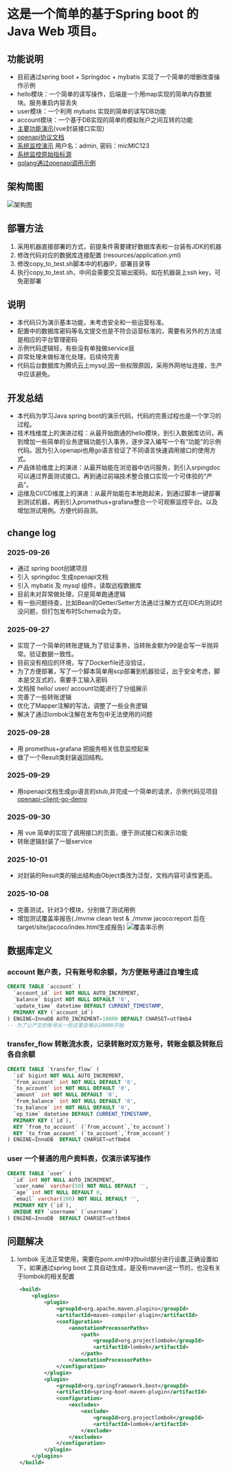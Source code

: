 # 这是一个简单的基于Spring boot 的 Java Web 项目。

## 功能说明
- 目前通过spring boot + Springdoc + mybatis 实现了一个简单的增删改查操作示例
- hello模块：一个简单的读写操作，后端是一个用map实现的简单内存数据块。服务重启内容丢失
- user模块：一个利用 mybatis 实现的简单的读写DB功能
- account模块：一个基于DB实现的简单的模拟账户之间互转的功能
- [主要功能演示](http://114.132.58.71:9999/test/index.html)(vue封装接口实现)
- [openapi协议文档](http://114.132.58.71:9999/swagger-ui/index.html)
- [系统监控演示](http://114.132.58.71:3000/d/X034JGT7Gz) 用户名：admin, 密码：micMIC123
- [系统监控原始指标源](http://114.132.58.71:9999/actuator)
- [golang通过openapi调用示例](https://github.com/hongruxu/openapi-client-go-demo)

## 架构简图
![架构图](./arch.jpg)

## 部署方法
1. 采用机器直接部署的方式，前提条件需要建好数据库表和一台装有JDK的机器
2. 修改代码对应的数据库连接配置 (resources/application.yml)
3. 修改copy_to_test.sh脚本中的机器IP，部署目录等
4. 执行copy_to_test.sh，中间会需要交互输出密码，如在机器装上ssh key，可免密部署

## 说明
- 本代码只为演示基本功能，未考虑安全和一些运营标准。
- 配置中的数据库密码等名文提交也是不符合运营标准的，需要有另外的方法或是相应的平台管理密码
- 示例代码逻辑轻，有些没有单独做service层
- 异常处理未做标准化处理，后续待完善
- 代码后台数据库为腾讯云上mysql,因一些权限原因，采用外网地址连接，生产中应该避免。

## 开发总结
- 本代码为学习Java spring boot的演示代码，代码的完善过程也是一个学习的过程。
- 技术栈维度上的演进过程：从最开始跑通的hello模块，到引入数据库访问，再到增加一些简单的业务逻辑功能引入事务，逐步深入编写一个有“功能”的示例代码。因为引入openapi也用go语言验证了不同语言快速调用接口的使用方式。
- 产品体验维度上的演进：从最开始能在浏览器中访问服务，到引入srpingdoc可以通过界面测试接口。再到通过前端技术整合接口实现一个可体验的“产品”。
- 运维及CI/CD维度上的演进：从最开始能在本地跑起来，到通过脚本一键部署到测试机器，再到引入promethus+grafana整合一个可观察监控平台。以及增加测试用例。方便代码自测。
  
## change log 
### 2025-09-26
- 通过 spring boot创建项目
- 引入 springdoc 生成openapi文档
- 引入 mybatis 及 mysql 组件，读取远程数据库
- 目前未对异常做处理，只是简单跑通逻辑
- 有一些问题待查，比如Bean的Getter/Setter方法通过注解方式在IDE内测试时没问题，但打包发布时Schema会为空。

### 2025-09-27
- 实现了一个简单的转账逻辑,为了验证事务，当转账金额为99是会写一半抛异常。验证数据一致性。
- 目前没有相应的环境，写了Dockerfile还没验证，
- 为了方便部署，写了一个脚本简单用scp部署到机器验证，出于安全考虑，脚本是交互式的，需要手工输入密码
- 文档按 hello/ user/ account功能进行了分组展示
- 完善了一些转账逻辑
- 优化了Mapper注解的写法，调整了一些业务逻辑
- 解决了通过lombok注解在发布包中无法使用的问题

### 2025-09-28
- 用 promethus+grafana 把服务相关信息监控起来
- 做了一个Result类封装返回结构。

### 2025-09-29
- 用openapi文档生成go语言的stub,并完成一个简单的请求，示例代码见项目[openapi-client-go-demo](https://github.com/hongruxu/openapi-client-go-demo)

### 2025-09-30
- 用 vue 简单的实现了调用接口的页面，便于测试接口和演示功能
- 转账逻辑封装了一层service

### 2025-10-01
- 对封装的Result类的输出结构由Object类改为泛型，文档内容可读性更高。

### 2025-10-08
- 完善测试，针对3个模块，分别做了测试用例
- 增加测试覆盖率报告(./mvnw clean test & ./mvnw jacoco:report 后在target/site/jacoco/index.html生成报告)
![覆盖率示例](./coverage.jpg)



## 数据库定义

### account 账户表，只有账号和余额，为方便账号通过自增生成
```sql
CREATE TABLE `account` (
  `account_id` int NOT NULL AUTO_INCREMENT,
  `balance` bigint NOT NULL DEFAULT '0',
  `update_time` datetime DEFAULT CURRENT_TIMESTAMP,
  PRIMARY KEY (`account_id`)
) ENGINE=InnoDB AUTO_INCREMENT=10000 DEFAULT CHARSET=utf8mb4  
-- 为了让产生的账号长一些这里自增从10000开始
```

### transfer_flow 转账流水表，记录转账时双方账号，转账金额及转账后各自余额
```sql
CREATE TABLE `transfer_flow` (
  `id` bigint NOT NULL AUTO_INCREMENT,
  `from_account` int NOT NULL DEFAULT '0',
  `to_account` int NOT NULL DEFAULT '0',
  `amount` int NOT NULL DEFAULT '0',
  `from_balance` int NOT NULL DEFAULT '0',
  `to_balance` int NOT NULL DEFAULT '0',
  `op_time` datetime DEFAULT CURRENT_TIMESTAMP,
  PRIMARY KEY (`id`),
  KEY `from_to_account` (`from_account`,`to_account`)
  KEY `to_from_account` (`to_account`,`from_account`)
) ENGINE=InnoDB  DEFAULT CHARSET=utf8mb4
```

### user 一个普通的用户资料表，仅演示读写操作
```sql
CREATE TABLE `user` (
  `id` int NOT NULL AUTO_INCREMENT,
  `user_name` varchar(50) NOT NULL DEFAULT '',
  `age` int NOT NULL DEFAULT 0,
  `email` varchar(100) NOT NULL DEFAULT '',
  PRIMARY KEY (`id`),
  UNIQUE KEY `username` (`username`)
) ENGINE=InnoDB  DEFAULT CHARSET=utf8mb4 
```

## 问题解决
1. lombok 无法正常使用，需要在pom.xml中对build部分进行设置,正确设置如下，如果通过spring boot 工具自动生成，是没有maven这一节的，也没有关于lombok的相关配置
```xml
	<build>
		<plugins>
			<plugin>
				<groupId>org.apache.maven.plugins</groupId>
				<artifactId>maven-compiler-plugin</artifactId>
				<configuration>
					<annotationProcessorPaths>
						<path>
							<groupId>org.projectlombok</groupId>
							<artifactId>lombok</artifactId>
						</path>
					</annotationProcessorPaths>
				</configuration>
			</plugin>
			<plugin>
				<groupId>org.springframework.boot</groupId>
				<artifactId>spring-boot-maven-plugin</artifactId>
				<configuration>
					<excludes>
						<exclude>
							<groupId>org.projectlombok</groupId>
							<artifactId>lombok</artifactId>
						</exclude>
					</excludes>
				</configuration>
			</plugin>
		</plugins>
	</build>
```
